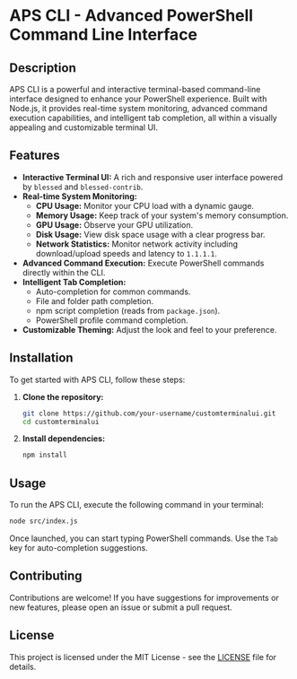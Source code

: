 # APS CLI - Advanced PowerShell Command Line Interface

## Description

APS CLI is a powerful and interactive terminal-based command-line interface designed to enhance your PowerShell experience. Built with Node.js, it provides real-time system monitoring, advanced command execution capabilities, and intelligent tab completion, all within a visually appealing and customizable terminal UI.

## Features

- **Interactive Terminal UI:** A rich and responsive user interface powered by `blessed` and `blessed-contrib`.
- **Real-time System Monitoring:**
    - **CPU Usage:** Monitor your CPU load with a dynamic gauge.
    - **Memory Usage:** Keep track of your system's memory consumption.
    - **GPU Usage:** Observe your GPU utilization.
    - **Disk Usage:** View disk space usage with a clear progress bar.
    - **Network Statistics:** Monitor network activity including download/upload speeds and latency to `1.1.1.1`.
- **Advanced Command Execution:** Execute PowerShell commands directly within the CLI.
- **Intelligent Tab Completion:**
    - Auto-completion for common commands.
    - File and folder path completion.
    - npm script completion (reads from `package.json`).
    - PowerShell profile command completion.
- **Customizable Theming:** Adjust the look and feel to your preference.

## Installation

To get started with APS CLI, follow these steps:

1.  **Clone the repository:**
    ```bash
    git clone https://github.com/your-username/customterminalui.git
    cd customterminalui
    ```
2.  **Install dependencies:**
    ```bash
    npm install
    ```

## Usage

To run the APS CLI, execute the following command in your terminal:

```bash
node src/index.js
```

Once launched, you can start typing PowerShell commands. Use the `Tab` key for auto-completion suggestions.

## Contributing

Contributions are welcome! If you have suggestions for improvements or new features, please open an issue or submit a pull request.

## License

This project is licensed under the MIT License - see the [LICENSE](LICENSE) file for details.
